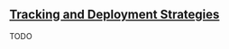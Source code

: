 ## [Tracking and Deployment Strategies](https://argoproj.github.io/argo-cd/user-guide/tracking_strategies/)

TODO

